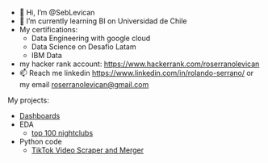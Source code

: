 - 👋 Hi, I’m @SebLevican
- 🌱 I’m currently learning BI on Universidad de Chile
- My certifications:
  - Data Engineering with google cloud
  -  Data Science on Desafio Latam
  -  IBM Data 
- my hacker rank account: https://www.hackerrank.com/roserranolevican
- 📫 Reach me linkedin https://www.linkedin.com/in/rolando-serrano/ or my email roserranolevican@gmail.com

My projects:
 - [Dashboards](https://github.com/SebLevican/dashboards)
 - EDA
   - [top 100 nightclubs](https://seblevican.github.io/eda_1/)
 - Python code
   - [TikTok Video Scraper and Merger](https://github.com/SebLevican/tiktokcats)
<!---
SebLevican/SebLevican is a ✨ special ✨ repository because its `README.md` (this file) appears on your GitHub profile.
You can click the Preview link to take a look at your changes.
--->
